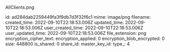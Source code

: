 AllClients.png

id: ad284dab2259449fa3f9db7d3f32f6c1
mime: image/png
filename: 
created_time: 2022-09-10T22:18:53.006Z
updated_time: 2022-09-10T22:18:53.006Z
user_created_time: 2022-09-10T22:18:53.006Z
user_updated_time: 2022-09-10T22:18:53.006Z
file_extension: png
encryption_cipher_text: 
encryption_applied: 0
encryption_blob_encrypted: 0
size: 448800
is_shared: 0
share_id: 
master_key_id: 
type_: 4
